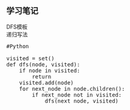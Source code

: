 学习笔记
---

DFS模板<br>
递归写法
<pre>
#Python<br>
visited = set()
def dfs(node, visited):
    if node in visited:
    	return 
	visited.add(node) 
	for next_node in node.children(): 
		if next_node not in visited: 
			dfs(next_node, visited)
</pre>
